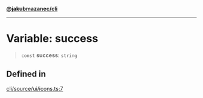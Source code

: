 [**@jakubmazanec/cli**](../../../README.md)

---

# Variable: success

> `const` **success**: `string`

## Defined in

[cli/source/ui/icons.ts:7](https://github.com/jakubmazanec/tools/blob/077fa4993ebe623b1c463499cc41912353ae6eb1/packages/cli/source/ui/icons.ts#L7)
